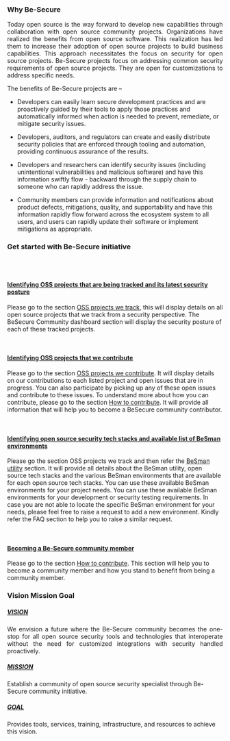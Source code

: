 
### Why Be-Secure
<div align="justify">
Today open source is the way forward to develop new capabilities through collaboration with open source community projects. Organizations have realized the benefits from open source software. This realization has led them to increase their adoption of open source projects to build business capabilities. This approach necessitates the focus on security for open source projects. Be-Secure projects focus on addressing common security requirements of open source projects. They are open for customizations to address specific needs. 
</div><p><p>
The benefits of Be-Secure projects are –

- Developers can easily learn secure development practices and are proactively guided by their tools to apply those practices and automatically informed when action is needed to prevent, remediate, or mitigate security issues.

- Developers, auditors, and regulators can create and easily distribute security policies that are enforced through tooling and automation, providing continuous assurance of the results.

- Developers and researchers can identify security issues (including unintentional vulnerabilities and malicious software) and have this information swiftly flow - backward through the supply chain to someone who can rapidly address the issue.

- Community members can provide information and notifications about product defects, mitigations, quality, and supportability and have this information rapidly flow forward across the ecosystem system to all users, and users can rapidly update their software or implement mitigations as appropriate.



### Get started with Be-Secure initiative

<br><br>
<h4><b><u>Identifying OSS projects that are being tracked and its latest security posture</u></h4></b>

Please go to the section [OSS projects we track](./tracked_projects.md), this will display details on all open source projects that we track from a security perspective. The BeSecure Community dashboard section will display the security posture of each of these tracked projects.

 <p><p><br>
<h4><b><u>Identifying OSS projects that we contribute</u></h4></b>

Please go to the section [OSS projects we contribute](./Project_contribute.md). It will display details on our contributions to each listed project and open issues that are in progress. You can also participate by picking up any of these open issues and contribute to these issues. To understand more about how you can contribute, please go to the section [How to contribute](./contribute.md). It will provide all information that will help you to become a BeSecure community contributor.
<p><p><br>
<h4><b><u>Identifying open source security tech stacks and available list of BeSman environments</u></h4></b>

Please go the section OSS projects we track and then refer the [BeSman utility](./Project_contribute.md) section. It will provide all details about the BeSman utility, open source tech stacks and the various BeSman environments that are available for each open source tech stacks. You can use these available BeSman environments for your project needs. You can use these available BeSman environments for your development or security testing requirements. In case you are not able to locate the specific BeSman environment for your needs, please feel free to raise a request to add a new environment. Kindly refer the FAQ section to help you to raise a similar request.
<p><p><br>
 
<h4><b><u>Becoming a Be-Secure community member</u></h4></b>

Please go to the section [How to contribute](./contribute.md). This section will help you to become a community member and how you stand to benefit from being a community member.

### Vision Mission Goal

<h5><b><u>VISION</u></b></h5>
<div align="justify">
We envision a future where the Be-Secure community becomes the one-stop for all open source security tools and technologies that interoperate without the need for customized integrations with security handled proactively.
</div>

<h5><b><u>MISSION</u></b></h5>

Establish a community of open source security specialist through Be-Secure community initiative.


<h5><b><u>GOAL</u></b></h5>

Provides tools, services, training, infrastructure, and resources to achieve this vision.
